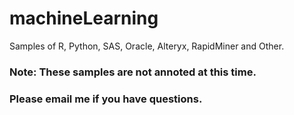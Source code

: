# machineLearning
Samples of R, Python, SAS, Oracle, Alteryx, RapidMiner and Other.
### Note: These samples are not annoted at this time. 
### Please email me if you have questions.
